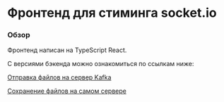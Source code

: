 # Фронтенд для стиминга socket.io

### Обзор

Фронтенд написан на TypeScript React.

С версиями бэкенда можно ознакомиться по ссылкам ниже:

[Отправка файлов на сервер Kafka](https://github.com/Gendrarium/socket.io-kafka-api)

[Сохранение файлов на самом сервере](https://github.com/Gendrarium/socket.io-streaming-api)
